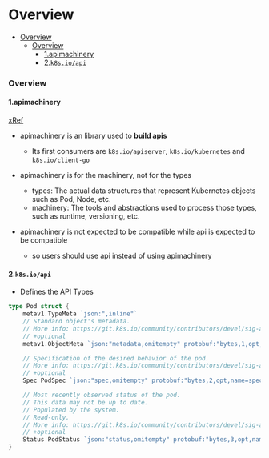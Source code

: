 # Overview


<!-- @import "[TOC]" {cmd="toc" depthFrom=1 depthTo=6 orderedList=false} -->

<!-- code_chunk_output -->

- [Overview](#overview)
    - [Overview](#overview-1)
      - [1.apimachinery](#1apimachinery)
      - [2.`k8s.io/api`](#2k8sioapi)

<!-- /code_chunk_output -->


### Overview

#### 1.apimachinery

[xRef](https://github.com/kubernetes/apimachinery)

* apimachinery is an library used to **build apis**
    * Its first consumers are `k8s.io/apiserver`, `k8s.io/kubernetes` and `k8s.io/client-go`
* apimachinery is for the machinery, not for the types
    * types: The actual data structures that represent Kubernetes objects such as Pod, Node, etc.
    * machinery: The tools and abstractions used to process those types, such as runtime, versioning, etc.

* apimachinery is not expected to be compatible while api is expected to be compatible
    * so users should use api instead of using apimachinery

#### 2.`k8s.io/api`
* Defines the API Types

```go
type Pod struct {
	metav1.TypeMeta `json:",inline"`
	// Standard object's metadata.
	// More info: https://git.k8s.io/community/contributors/devel/sig-architecture/api-conventions.md#metadata
	// +optional
	metav1.ObjectMeta `json:"metadata,omitempty" protobuf:"bytes,1,opt,name=metadata"`

	// Specification of the desired behavior of the pod.
	// More info: https://git.k8s.io/community/contributors/devel/sig-architecture/api-conventions.md#spec-and-status
	// +optional
	Spec PodSpec `json:"spec,omitempty" protobuf:"bytes,2,opt,name=spec"`

	// Most recently observed status of the pod.
	// This data may not be up to date.
	// Populated by the system.
	// Read-only.
	// More info: https://git.k8s.io/community/contributors/devel/sig-architecture/api-conventions.md#spec-and-status
	// +optional
	Status PodStatus `json:"status,omitempty" protobuf:"bytes,3,opt,name=status"`
}
```